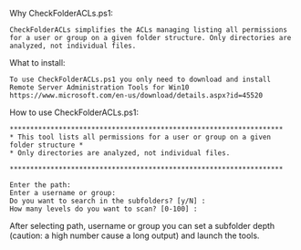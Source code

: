 Why CheckFolderACLs.ps1:

    CheckFolderACLs simplifies the ACLs managing listing all permissions for a user or group on a given folder structure. Only directories are analyzed, not individual files.

What to install:

    To use CheckFolderACLs.ps1 you only need to download and install Remote Server Administration Tools for Win10 
    https://www.microsoft.com/en-us/download/details.aspx?id=45520

How to use CheckFolderACLs.ps1:

    *******************************************************************
    * This tool lists all permissions for a user or group on a given folder structure *
    * Only directories are analyzed, not individual files.
    
    *******************************************************************
    
    Enter the path:
    Enter a username or group:
    Do you want to search in the subfolders? [y/N] :
    How many levels do you want to scan? [0-100] :

   After selecting path, username or group you can set a subfolder depth (caution: a high number cause a long output) and launch the tools.


